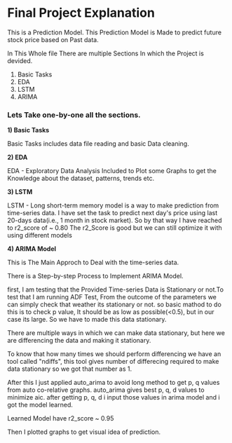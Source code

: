 # Final Project Explanation

This is a Prediction Model.
This Prediction Model is Made to predict future stock price based on Past data.

In This Whole file There are multiple Sections In which the Project is devided.
1) Basic Tasks
2) EDA
3) LSTM 
4) ARIMA

### Lets Take one-by-one all the sections.
**1) Basic Tasks**

Basic Tasks includes data file reading and basic Data cleaning.

**2) EDA**

EDA - Exploratory Data Analysis Included to Plot some Graphs to get the Knowledge about the dataset, patterns, trends etc.

**3) LSTM**

LSTM - Long short-term memory model is a way to make prediction from time-series data. 
I have set the task to predict next day's price using last 20-days data(i.e., 1 month in stock market).
So by that way I have reached to r2_score of ~ 0.80
The r2_Score is good but we can still optimize it with using different models

**4) ARIMA Model**

This is The Main Approch to Deal with the time-series data.

There is a Step-by-step Process to Implement ARIMA Model.

first, I am testing that the Provided Time-series Data is Stationary or not.To test that I am running ADF Test,
From the outcome of the parameters we can simply check that weather its stationary or not.
so basic mathod to do this is to check p value, It should be as low as possible(<0.5), but in our case its large.
So we have to made this data stationary.

There are multiple ways in which we can make data stationary, but here we are differencing the data and making it stationary.

To know that how many times we should perform differencing we have an tool called "ndiffs", this tool gives number of differecing required to make data stationary
so we got that number as 1.

After this I just applied auto_arima to avoid long method to get p, q values from auto co-relative graphs.
auto_arima gives best p, q, d values to minimize aic.
after getting p, q, d i input those values in arima model and i got the model learned.

Learned Model have r2_score ~ 0.95 

Then I plotted graphs to get visual idea of prediction.



